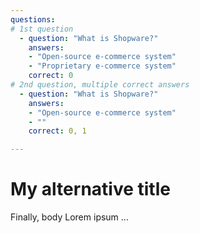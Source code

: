 ```yaml
---
questions:
# 1st question
  - question: "What is Shopware?"
    answers:
    - "Open-source e-commerce system"
    - "Proprietary e-commerce system"
    correct: 0
# 2nd question, multiple correct answers
  - question: "What is Shopware?"
    answers:
    - "Open-source e-commerce system"
    - ""
    correct: 0, 1

---
```


# My alternative title
Finally, body
Lorem ipsum ...
